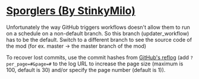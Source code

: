 # [Sporglers (By StinkyMilo)](https://github.com/StinkyMilo/Sporglers)

Unfortunately the way GitHub triggers workflows doesn't allow them to run on a schedule on a non-default branch. So this branch (updater_workflow) has to be the default. Switch to a different branch to see the source code of the mod (for ex. master -> the master branch of the mod)

To recover lost commits, use the commit hashes from [GitHub's reflog](https://api.github.com/repos/KtaneModules/Sporglers-StinkyMilo/events) (add `?per_page=#&page=#` to the log URL to increase the page size (maximum is 100, default is 30) and/or specify the page number (default is 1)).
